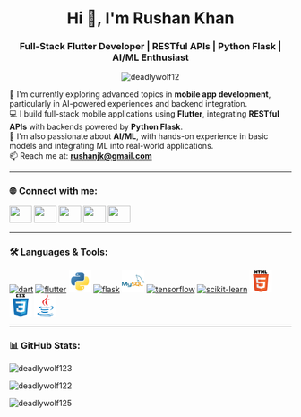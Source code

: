 <h1 align="center">Hi 👋, I'm Rushan Khan</h1>
<h3 align="center">Full-Stack Flutter Developer | RESTful APIs | Python Flask | AI/ML Enthusiast</h3>

<p align="center">
  <img src="https://komarev.com/ghpvc/?username=deadlywolf12&label=Profile%20views&color=0e75b6&style=flat" alt="deadlywolf12" />
</p>

🌱 I'm currently exploring advanced topics in **mobile app development**, particularly in AI-powered experiences and backend integration.  
💻 I build full-stack mobile applications using **Flutter**, integrating **RESTful APIs** with backends powered by **Python Flask**.  
🤖 I'm also passionate about **AI/ML**, with hands-on experience in basic models and integrating ML into real-world applications.  
📫 Reach me at: **rushanjk@gmail.com**

---

<h3 align="left">🌐 Connect with me:</h3>
<p align="left">
  <a href="https://twitter.com/rushankhan00" target="blank"><img src="https://raw.githubusercontent.com/rahuldkjain/github-profile-readme-generator/master/src/images/icons/Social/twitter.svg" height="30" width="40" /></a>
  <a href="https://linkedin.com/in/rushan-khan-b62070170" target="blank"><img src="https://raw.githubusercontent.com/rahuldkjain/github-profile-readme-generator/master/src/images/icons/Social/linked-in-alt.svg" height="30" width="40" /></a>
  <a href="https://fb.com/rushan.khan.7923" target="blank"><img src="https://raw.githubusercontent.com/rahuldkjain/github-profile-readme-generator/master/src/images/icons/Social/facebook.svg" height="30" width="40" /></a>
  <a href="https://instagram.com/its_khan_007o" target="blank"><img src="https://raw.githubusercontent.com/rahuldkjain/github-profile-readme-generator/master/src/images/icons/Social/instagram.svg" height="30" width="40" /></a>
  <a href="https://discord.gg/ScorpionKing" target="blank"><img src="https://raw.githubusercontent.com/rahuldkjain/github-profile-readme-generator/master/src/images/icons/Social/discord.svg" height="30" width="40" /></a>
</p>

---

<h3 align="left">🛠️ Languages & Tools:</h3>
<p align="left">
  <a href="https://dart.dev" target="_blank" rel="noreferrer"><img src="https://www.vectorlogo.zone/logos/dartlang/dartlang-icon.svg" alt="dart" width="40" height="40"/></a>
  <a href="https://flutter.dev" target="_blank" rel="noreferrer"><img src="https://www.vectorlogo.zone/logos/flutterio/flutterio-icon.svg" alt="flutter" width="40" height="40"/></a>
  <a href="https://www.python.org" target="_blank" rel="noreferrer"><img src="https://raw.githubusercontent.com/devicons/devicon/master/icons/python/python-original.svg" alt="python" width="40" height="40"/></a>
  <a href="https://flask.palletsprojects.com/" target="_blank" rel="noreferrer"><img src="https://cdn.jsdelivr.net/gh/devicons/devicon/icons/flask/flask-original.svg" alt="flask" width="40" height="40"/></a>
  <a href="https://www.mysql.com/" target="_blank" rel="noreferrer"><img src="https://raw.githubusercontent.com/devicons/devicon/master/icons/mysql/mysql-original-wordmark.svg" alt="mysql" width="40" height="40"/></a>
  <a href="https://www.tensorflow.org/" target="_blank" rel="noreferrer"><img src="https://www.vectorlogo.zone/logos/tensorflow/tensorflow-icon.svg" alt="tensorflow" width="40" height="40"/></a>
  <a href="https://scikit-learn.org/" target="_blank" rel="noreferrer"><img src="https://upload.wikimedia.org/wikipedia/commons/0/05/Scikit_learn_logo_small.svg" alt="scikit-learn" width="40" height="40"/></a>
  <a href="https://www.w3.org/html/" target="_blank" rel="noreferrer"><img src="https://raw.githubusercontent.com/devicons/devicon/master/icons/html5/html5-original-wordmark.svg" alt="html5" width="40" height="40"/></a>
  <a href="https://www.w3schools.com/css/" target="_blank" rel="noreferrer"><img src="https://raw.githubusercontent.com/devicons/devicon/master/icons/css3/css3-original-wordmark.svg" alt="css3" width="40" height="40"/></a>
  <a href="https://www.java.com" target="_blank" rel="noreferrer"><img src="https://raw.githubusercontent.com/devicons/devicon/master/icons/java/java-original.svg" alt="java" width="40" height="40"/></a>
</p>

---

<h3 align="left">📊 GitHub Stats:</h3>
<p align="left">
  <img src="https://github-readme-stats.vercel.app/api?username=deadlywolf12&show_icons=true&theme=tokyonight&locale=en" alt="deadlywolf123" />
</p>
<p align="left">
 <img src="https://streak-stats.demolab.com?user=deadlywolf12&theme=tokyonight&hide_border=true" alt="deadlywolf122" />

</p>
<p align="left">
  <img src="https://github-readme-stats.vercel.app/api/top-langs?username=deadlywolf12&show_icons=true&locale=en&layout=compact&theme=tokyonight" alt="deadlywolf125" />
</p>
